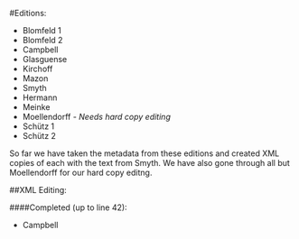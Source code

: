 #Editions:

- Blomfeld 1
- Blomfeld 2
- Campbell
- Glasguense
- Kirchoff
- Mazon
- Smyth
- Hermann
- Meinke
- Moellendorff  - *Needs hard copy editing*
- Schütz 1
- Schütz 2

So far we have taken the metadata from these editions and created XML copies of each with the text from Smyth. We have also gone through all but Moellendorff for our hard copy editng.

##XML Editing:

####Completed (up to line 42):

- Campbell